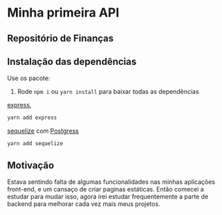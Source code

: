 # Minha primeira API
## Repositório de Finanças

## Instalação das dependências
Use os pacote: 
1. Rode `npm i` ou `yarn install` para baixar todas as dependências 

[express](https://expressjs.com/pt-br/starter/installing.html),
```bash
yarn add express
```
[sequelize](https://sequelize.org/master/) com [Postgress](https://www.postgresql.org/)
```bash
yarn add sequelize
```


## Motivação
Estava sentindo falta de algumas funcionalidades nas minhas aplicações front-end, e um cansaço de criar paginas estáticas.
Então comecei a estudar para mudar isso, agora irei estudar frequentemente a parte de backend para melhorar cada vez mais meus projetos.
